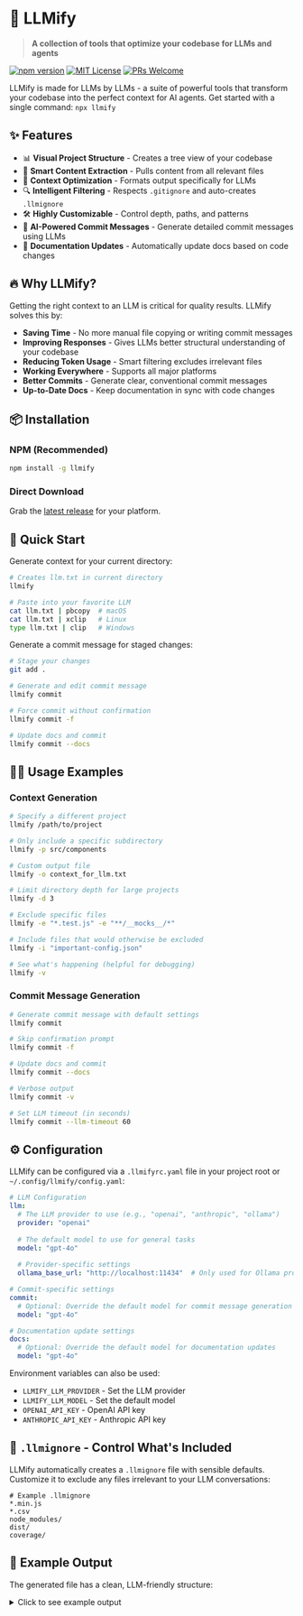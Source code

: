 # 🚀 LLMify

> **A collection of tools that optimize your codebase for LLMs and agents**

[![npm version](https://img.shields.io/npm/v/llmify.svg?style=flat-square)](https://www.npmjs.com/package/llmify)
[![MIT License](https://img.shields.io/badge/license-MIT-blue.svg?style=flat-square)](https://github.com/jakezegil/llmify/blob/main/LICENSE)
[![PRs Welcome](https://img.shields.io/badge/PRs-welcome-brightgreen.svg?style=flat-square)](https://github.com/jakezegil/llmify/pulls)

LLMify is made for LLMs by LLMs - a suite of powerful tools that transform your codebase into the perfect context for AI agents. Get started with a single command: `npx llmify`

## ✨ Features

- 📊 **Visual Project Structure** - Creates a tree view of your codebase
- 📄 **Smart Content Extraction** - Pulls content from all relevant files
- 🧠 **Context Optimization** - Formats output specifically for LLMs
- 🔍 **Intelligent Filtering** - Respects `.gitignore` and auto-creates `.llmignore`
- 🛠️ **Highly Customizable** - Control depth, paths, and patterns
- 💬 **AI-Powered Commit Messages** - Generate detailed commit messages using LLMs
- 📝 **Documentation Updates** - Automatically update docs based on code changes

## 🔥 Why LLMify?

Getting the right context to an LLM is critical for quality results. LLMify solves this by:

- **Saving Time** - No more manual file copying or writing commit messages
- **Improving Responses** - Gives LLMs better structural understanding of your codebase
- **Reducing Token Usage** - Smart filtering excludes irrelevant files
- **Working Everywhere** - Supports all major platforms
- **Better Commits** - Generate clear, conventional commit messages
- **Up-to-Date Docs** - Keep documentation in sync with code changes

## 📦 Installation

### NPM (Recommended)

```bash
npm install -g llmify
```

### Direct Download

Grab the [latest release](https://github.com/jakezegil/llmify/releases) for your platform.

## 🚀 Quick Start

Generate context for your current directory:

```bash
# Creates llm.txt in current directory
llmify

# Paste into your favorite LLM
cat llm.txt | pbcopy  # macOS
cat llm.txt | xclip   # Linux
type llm.txt | clip   # Windows
```

Generate a commit message for staged changes:

```bash
# Stage your changes
git add .

# Generate and edit commit message
llmify commit

# Force commit without confirmation
llmify commit -f

# Update docs and commit
llmify commit --docs
```

## 👩‍💻 Usage Examples

### Context Generation

```bash
# Specify a different project
llmify /path/to/project

# Only include a specific subdirectory
llmify -p src/components

# Custom output file 
llmify -o context_for_llm.txt

# Limit directory depth for large projects
llmify -d 3 

# Exclude specific files
llmify -e "*.test.js" -e "**/__mocks__/*"

# Include files that would otherwise be excluded
llmify -i "important-config.json"

# See what's happening (helpful for debugging)
llmify -v
```

### Commit Message Generation

```bash
# Generate commit message with default settings
llmify commit

# Skip confirmation prompt
llmify commit -f

# Update docs and commit
llmify commit --docs

# Verbose output
llmify commit -v

# Set LLM timeout (in seconds)
llmify commit --llm-timeout 60
```

## ⚙️ Configuration

LLMify can be configured via a `.llmifyrc.yaml` file in your project root or `~/.config/llmify/config.yaml`:

```yaml
# LLM Configuration
llm:
  # The LLM provider to use (e.g., "openai", "anthropic", "ollama")
  provider: "openai"
  
  # The default model to use for general tasks
  model: "gpt-4o"
  
  # Provider-specific settings
  ollama_base_url: "http://localhost:11434"  # Only used for Ollama provider

# Commit-specific settings
commit:
  # Optional: Override the default model for commit message generation
  model: "gpt-4o"

# Documentation update settings
docs:
  # Optional: Override the default model for documentation updates
  model: "gpt-4o"
```

Environment variables can also be used:
- `LLMIFY_LLM_PROVIDER` - Set the LLM provider
- `LLMIFY_LLM_MODEL` - Set the default model
- `OPENAI_API_KEY` - OpenAI API key
- `ANTHROPIC_API_KEY` - Anthropic API key

## 🔧 `.llmignore` - Control What's Included

LLMify automatically creates a `.llmignore` file with sensible defaults. Customize it to exclude any files irrelevant to your LLM conversations:

```
# Example .llmignore
*.min.js
*.csv
node_modules/
dist/
coverage/
```

## 🎯 Example Output

The generated file has a clean, LLM-friendly structure:

<details>
<summary>Click to see example output</summary>

```
============================================================
Project Root: /path/to/your/project
Generated At: 2023-06-15T10:30:45Z
============================================================

## File Tree Structure

```
yourproject/
├── .gitignore
├── main.go
├── utils.go
└── docs/
    ├── README.md
    └── usage.md
```

============================================================

## File Contents

### File: .gitignore

```
node_modules/
*.log
dist/
```

---

### File: main.go

```go
package main

import (
    "fmt"
)

func main() {
    fmt.Println("Hello, world!")
}
```
```
</details>

## 💡 Pro Tips

- Include a `.llmignore` in your project templates
- Use with `--path` to focus on specific parts of your codebase
- Combine with project-specific prompts for best results
- For very large codebases, use `-d` to limit directory depth
- Use `llmify commit --docs` to keep documentation in sync
- Configure different models for different tasks in `.llmifyrc.yaml`

## 🤝 Contributing

Contributions are welcome! Feel free to:
- Report bugs
- Suggest features
- Submit pull requests

## 📝 License

[MIT](https://github.com/jakezegil/llmify/blob/main/LICENSE) © Jake Zegil

---

<p align="center">
  Made with ❤️ for better LLM interactions
  <br>
  <a href="https://github.com/jakezegil/llmify">Star on GitHub</a> •
  <a href="https://www.npmjs.com/package/llmify">View on npm</a>
</p>
